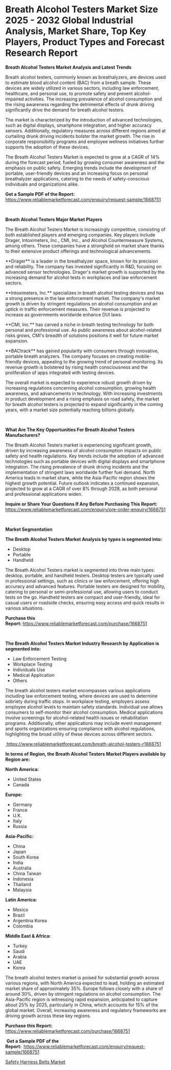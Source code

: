 <p><h1>Breath Alcohol Testers Market Size 2025 - 2032 Global Industrial Analysis, Market Share, Top Key Players, Product Types and Forecast Research Report</h1></p><p><strong>Breath Alcohol Testers Market Analysis and Latest Trends</strong></p>
<p><p>Breath alcohol testers, commonly known as breathalyzers, are devices used to estimate blood alcohol content (BAC) from a breath sample. These devices are widely utilized in various sectors, including law enforcement, healthcare, and personal use, to promote safety and prevent alcohol-impaired activities. The increasing prevalence of alcohol consumption and the rising awareness regarding the detrimental effects of drunk driving significantly drive the demand for breath alcohol testers.</p><p>The market is characterized by the introduction of advanced technologies, such as digital displays, smartphone integration, and higher accuracy sensors. Additionally, regulatory measures across different regions aimed at curtailing drunk driving incidents bolster the market growth. The rise in corporate responsibility programs and employee wellness initiatives further supports the adoption of these devices.</p><p>The Breath Alcohol Testers Market is expected to grow at a CAGR of 14% during the forecast period, fueled by growing consumer awareness and the emphasis on public safety. Emerging trends include the development of portable, user-friendly devices and an increasing focus on personal breathalyzer applications, catering to the needs of safety-conscious individuals and organizations alike.</p></p>
<p><strong>Get a Sample PDF of the Report:&nbsp;</strong> <a href="https://www.reliablemarketforecast.com/enquiry/request-sample/1668751?utm_campaign=1080&utm_medium=2&utm_source=Github&utm_content=ia&utm_term=07022025&utm_id=breath-alcohol-testers">https://www.reliablemarketforecast.com/enquiry/request-sample/1668751</a></p>
<p>&nbsp;</p>
<p><strong>Breath Alcohol Testers Major Market Players</strong></p>
<p><p>The Breath Alcohol Testers Market is increasingly competitive, consisting of both established players and emerging companies. Key players include Drager, Intoximeters, Inc., CMI, Inc., and Alcohol Countermeasure Systems, among others. These companies have a stronghold on market share thanks to their extensive product offerings and technological advancements.</p><p>**Drager** is a leader in the breathalyzer space, known for its precision and reliability. The company has invested significantly in R&D, focusing on advanced sensor technologies. Drager's market growth is supported by the increasing demand for alcohol tests in workplaces and law enforcement sectors.</p><p>**Intoximeters, Inc.** specializes in breath alcohol testing devices and has a strong presence in the law enforcement market. The company's market growth is driven by stringent regulations on alcohol consumption and an uptick in traffic enforcement measures. Their revenue is projected to increase as governments worldwide enhance DUI laws.</p><p>**CMI, Inc.** has carved a niche in breath testing technology for both personal and professional use. As public awareness about alcohol-related risks grows, CMI's breadth of solutions positions it well for future market expansion.</p><p>**BACtrack** has gained popularity with consumers through innovative, portable breath analyzers. The company focuses on creating mobile-friendly devices, appealing to the growing trend of personal monitoring. Its revenue growth is bolstered by rising health consciousness and the proliferation of apps integrated with testing devices.</p><p>The overall market is expected to experience robust growth driven by increasing regulations concerning alcohol consumption, growing health awareness, and advancements in technology. With increasing investments in product development and a rising emphasis on road safety, the market for breath alcohol testers is projected to expand significantly in the coming years, with a market size potentially reaching billions globally.</p></p>
<p>&nbsp;</p>
<p><strong>What Are The Key Opportunities For Breath Alcohol Testers Manufacturers?</strong></p>
<p><p>The Breath Alcohol Testers market is experiencing significant growth, driven by increasing awareness of alcohol consumption impacts on public safety and health regulations. Key trends include the adoption of advanced technologies such as portable devices with digital displays and smartphone integration. The rising prevalence of drunk driving incidents and the implementation of stringent laws worldwide further fuel demand. North America leads in market share, while the Asia-Pacific region shows the highest growth potential. Future outlook indicates a continued expansion, projected to grow at a CAGR of over 8% through 2028, as both personal and professional applications widen.</p></p>
<p><strong>Inquire or Share Your Questions If Any Before Purchasing This Report:</strong> <a href="https://www.reliablemarketforecast.com/enquiry/pre-order-enquiry/1668751?utm_campaign=1080&utm_medium=2&utm_source=Github&utm_content=ia&utm_term=07022025&utm_id=breath-alcohol-testers">https://www.reliablemarketforecast.com/enquiry/pre-order-enquiry/1668751</a></p>
<p>&nbsp;</p>
<p><strong>Market Segmentation</strong></p>
<p><strong>The Breath Alcohol Testers Market Analysis by types is segmented into:</strong></p>
<p><ul><li>Desktop</li><li>Portable</li><li>Handheld</li></ul></p>
<p><p>The Breath Alcohol Testers market is segmented into three main types: desktop, portable, and handheld testers. Desktop testers are typically used in professional settings, such as clinics or law enforcement, offering high accuracy and advanced features. Portable testers are designed for mobility, catering to personal or semi-professional use, allowing users to conduct tests on the go. Handheld testers are compact and user-friendly, ideal for casual users or roadside checks, ensuring easy access and quick results in various situations.</p></p>
<p><strong>Purchase this Report:&nbsp;</strong><a href="https://www.reliablemarketforecast.com/purchase/1668751?utm_campaign=1080&utm_medium=2&utm_source=Github&utm_content=ia&utm_term=07022025&utm_id=breath-alcohol-testers">https://www.reliablemarketforecast.com/purchase/1668751</a></p>
<p>&nbsp;</p>
<p><strong>The Breath Alcohol Testers Market Industry Research by Application is segmented into:</strong></p>
<p><ul><li>Law Enforcement Testing</li><li>Workplace Testing</li><li>Individuals Use</li><li>Medical Application</li><li>Others</li></ul></p>
<p><p>The breath alcohol testers market encompasses various applications including law enforcement testing, where devices are used to determine sobriety during traffic stops. In workplace testing, employers assess employee alcohol levels to maintain safety standards. Individual use allows consumers to self-monitor their alcohol consumption. Medical applications involve screenings for alcohol-related health issues or rehabilitation programs. Additionally, other applications may include event management and sports organizations ensuring compliance with alcohol regulations, highlighting the broad utility of these devices across different sectors.</p></p>
<p><a href="https://www.reliablemarketforecast.com/breath-alcohol-testers-r1668751?utm_campaign=1080&utm_medium=2&utm_source=Github&utm_content=ia&utm_term=07022025&utm_id=breath-alcohol-testers">&nbsp;https://www.reliablemarketforecast.com/breath-alcohol-testers-r1668751</a></p>
<p><strong>In terms of Region, the Breath Alcohol Testers Market Players available by Region are:</strong></p>
<p>
    <p> <strong> North America: </strong>
        <ul>
            <li>United States</li>
            <li>Canada</li>
        </ul>
        </p> 
    <p> <strong> Europe: </strong>
        <ul>
            <li>Germany</li>
            <li>France</li>
            <li>U.K.</li>
            <li>Italy</li>
            <li>Russia</li>
        </ul>
        </p> 
    <p> <strong> Asia-Pacific: </strong>
        <ul>
            <li>China</li>
            <li>Japan</li>
            <li>South Korea</li>
            <li>India</li>
            <li>Australia</li>
            <li>China Taiwan</li>
            <li>Indonesia</li>
            <li>Thailand</li>
            <li>Malaysia</li>
        </ul>
        </p> 
    <p> <strong> Latin America: </strong>
        <ul>
            <li>Mexico</li>
            <li>Brazil</li>
            <li>Argentina Korea</li>
            <li>Colombia</li>
        </ul>
        </p> 
    <p> <strong> Middle East & Africa: </strong>
        <ul>
            <li>Turkey</li>
            <li>Saudi</li>
            <li>Arabia</li>
            <li>UAE</li>
            <li>Korea</li>
        </ul>
    </p>
    </p>
<p><p>The breath alcohol testers market is poised for substantial growth across various regions, with North America expected to lead, holding an estimated market share of approximately 35%. Europe follows closely with a share of around 30%, driven by stringent regulations on alcohol consumption. The Asia-Pacific region is witnessing rapid expansion, anticipated to capture about 25% by 2025, particularly in China, which accounts for 15% of the global market. Overall, increasing awareness and regulatory frameworks are driving growth across these key regions.</p></p>
<p><strong>Purchase this Report: </strong><a href="https://www.reliablemarketforecast.com/purchase/1668751?utm_campaign=1080&utm_medium=2&utm_source=Github&utm_content=ia&utm_term=07022025&utm_id=breath-alcohol-testers">https://www.reliablemarketforecast.com/purchase/1668751</a></p>
<p>&nbsp;<strong>Get a Sample PDF of the Report:&nbsp;&nbsp;</strong><a href="https://www.reliablemarketforecast.com/enquiry/request-sample/1668751?utm_campaign=1080&utm_medium=2&utm_source=Github&utm_content=ia&utm_term=07022025&utm_id=breath-alcohol-testers">https://www.reliablemarketforecast.com/enquiry/request-sample/1668751</a></p>
<p><strong></strong></p>
<p><p><a href="https://github.com/gdfhhhj/Market-Research-Report-List-7/blob/main/safety-harness-belts-market.md?utm_campaign=1080&utm_medium=2&utm_source=Github&utm_content=ia&utm_term=07022025&utm_id=breath-alcohol-testers">Safety Harness Belts Market</a></p></p>